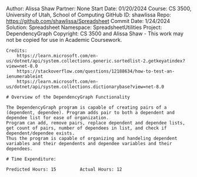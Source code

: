 ﻿Author: Alissa Shaw
Partner: None
Start Date: 01/20/2024
Course: CS 3500, University of Utah, School of Computing
GitHub ID: shawlissa
Repo: https://github.com/shawlissa/Spreadsheet
Commit Date: 1/24/2024
Solution: Spreadsheet
Namespace: SpreadsheetUtilities
Project: DependencyGraph 
Copyright: CS 3500 and Alissa Shaw - This work may not be copied for use in Academic Coursework.
```
Credits:
	https://learn.microsoft.com/en-us/dotnet/api/system.collections.generic.sortedlist-2.getkeyatindex?view=net-8.0
	https://stackoverflow.com/questions/12188634/how-to-test-an-ienumerableint
	https://learn.microsoft.com/en-us/dotnet/api/system.collections.dictionarybase?view=net-8.0

# Overview of the DependencyGraph Functionality

The DependencyGraph program is capable of creating pairs of a (dependent, dependee). Program adds pair to both a dependent and dependee list for ease of organization.
Program can add, remove pairs, replace dependent and dependee lists, get count of pairs, number of dependees in list, and check if dependent/dependee exists.
Thus the program is capable of organizing and handeling dependent variables and their dependents and dependee variables and their dependees.

# Time Expenditure:

Predicted Hours: 15			Actual Hours: 12



